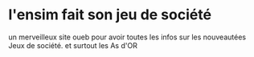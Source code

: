 # l'ensim fait son jeu de société
un merveilleux site oueb pour avoir toutes les infos sur les nouveautées Jeux de société.
et surtout les As d'OR 
